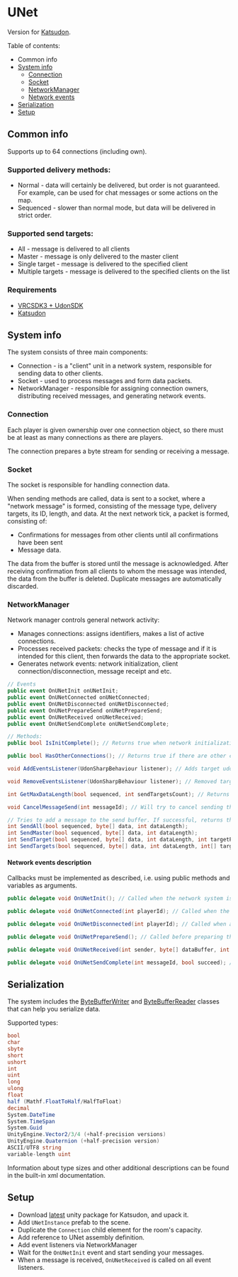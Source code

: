 # UNet
Version for [Katsudon](https://github.com/Xytabich/Katsudon).

Table of contents:
- Common info
- [System info](#SystemInfo)
  - [Connection](#Connection)
  - [Socket](#Socket)
  - [NetworkManager](#NetworkManager)
  - [Network events](#NetworkEvents)
- [Serialization](#Serialization)
- [Setup](#Setup)

## Common info
Supports up to 64 connections (including own).

### <a name="SupportedDeliveryMethods"></a> Supported delivery methods:
- Normal - data will certainly be delivered, but order is not guaranteed. For example, can be used for chat messages or some actions on the map.
- Sequenced - slower than normal mode, but data will be delivered in strict order.

### <a name="SupportedSendTargets"></a> Supported send targets:
- All - message is delivered to all clients
- Master - message is only delivered to the master client
- Single target - message is delivered to the specified client
- Multiple targets - message is delivered to the specified clients on the list

### <a name="Requirements"></a> Requirements
- [VRCSDK3 + UdonSDK](https://vrchat.com/home/download)
- [Katsudon](https://github.com/Xytabich/Katsudon)

## <a name="SystemInfo"></a> System info
The system consists of three main components:
- Connection - is a "client" unit in a network system, responsible for sending data to other clients.
- Socket - used to process messages and form data packets.
- NetworkManager - responsible for assigning connection owners, distributing received messages, and generating network events.

### <a name="Connection"></a> Connection
Each player is given ownership over one connection object, so there must be at least as many connections as there are players.

The connection prepares a byte stream for sending or receiving a message.

### <a name="Socket"></a> Socket
The socket is responsible for handling connection data.

When sending methods are called, data is sent to a socket, where a "network message" is formed, consisting of the message type, delivery targets, its ID, length, and data.
At the next network tick, a packet is formed, consisting of:
- Confirmations for messages from other clients until all confirmations have been sent
- Message data.

The data from the buffer is stored until the message is acknowledged.
After receiving confirmation from all clients to whom the message was intended, the data from the buffer is deleted.
Duplicate messages are automatically discarded.

### <a name="NetworkManager"></a> NetworkManager
Network manager controls general network activity:
- Manages connections: assigns identifiers, makes a list of active connections.
- Processes received packets: checks the type of message and if it is intended for this client, then forwards the data to the appropriate socket.
- Generates network events: network initialization, client connection/disconnection, message receipt and etc.

```cs
// Events
public event OnUNetInit onUNetInit;
public event OnUNetConnected onUNetConnected;
public event OnUNetDisconnected onUNetDisconnected;
public event OnUNetPrepareSend onUNetPrepareSend;
public event OnUNetReceived onUNetReceived;
public event OnUNetSendComplete onUNetSendComplete;

// Methods:
public bool IsInitComplete(); // Returns true when network initialization is complete and they can send and receive data

public bool HasOtherConnections(); // Returns true if there are other connections to which data can be sent

void AddEventsListener(UdonSharpBehaviour listener); // Adds target udon behavior as an event listener, all events described earlier can be called on it

void RemoveEventsListener(UdonSharpBehaviour listener); // Removed target behavior from the list of event listeners

int GetMaxDataLength(bool sequenced, int sendTargetsCount); // Returns the maximum data length for the specified parameters

void CancelMessageSend(int messageId); // Will try to cancel sending the message

// Tries to add a message to the send buffer. If successful, returns the message id, otherwise -1
int SendAll(bool sequenced, byte[] data, int dataLength);
int SendMaster(bool sequenced, byte[] data, int dataLength);
int SendTarget(bool sequenced, byte[] data, int dataLength, int targetPlayerId);
int SendTargets(bool sequenced, byte[] data, int dataLength, int[] targetPlayerIds);
```

#### <a name="NetworkEvents"></a> Network events description
Callbacks must be implemented as described, i.e. using public methods and variables as arguments.
```cs
public delegate void OnUNetInit(); // Called when the network system is fully initialized and you can start sending data.

public delegate void OnUNetConnected(int playerId); // Called when the connected player is ready to receive messages.

public delegate void OnUNetDisconnected(int playerId); // Called when another player has disconnected and resources have been released.

public delegate void OnUNetPrepareSend(); // Called before preparing the package for the next dispatch. Any data added in this callback will also participate in package preparation.

public delegate void OnUNetReceived(int sender, byte[] dataBuffer, int dataIndex, int dataLength, int messageId); // Called when the socket has received a message.

public delegate void OnUNetSendComplete(int messageId, bool succeed); // Called when the message has finished sending.
```

## <a name="Serialization"></a> Serialization
The system includes the [ByteBufferWriter](https://github.com/Xytabich/UNet/blob/katsudon/UNet/ByteBufferWriter.cs) and [ByteBufferReader](https://github.com/Xytabich/UNet/blob/katsudon/UNet/ByteBufferReader.cs) classes that can help you serialize data.

Supported types:
```cs
bool
char
sbyte
short
ushort
int
uint
long
ulong
float
half (Mathf.FloatToHalf/HalfToFloat)
decimal
System.DateTime
System.TimeSpan
System.Guid
UnityEngine.Vector2/3/4 (+half-precision versions)
UnityEngine.Quaternion (+half-precision version)
ASCII/UTF8 string
variable-length uint
```

Information about type sizes and other additional descriptions can be found in the built-in xml documentation.

## <a name="Setup"></a> Setup
- Download [latest](https://github.com/Xytabich/UNet/releases/tag/k2.1.0) unity package for Katsudon, and upack it.
- Add `UNetInstance` prefab to the scene.
- Duplicate the `Connection` child element for the room's capacity.
- Add reference to UNet assembly definition.
- Add event listeners via NetworkManager
- Wait for the `OnUNetInit` event and start sending your messages.
- When a message is received, `OnUNetReceived` is called on all event listeners.

